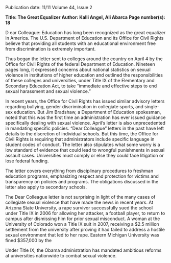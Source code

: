Publication date: 11/11
Volume 44, Issue 2

**Title: The Great Equalizer**
**Author: Kalli Angel, Ali Abarca**
**Page number(s): 18**

D
ear Colleague: 
Education has long been recognized 
as the great equalizer in America. 
The U.S. Department of  Education and its 
Office for Civil Rights believe that providing all 
students with an educational environment free 
from discrimination is extremely important.

Thus began the letter sent to 
colleges around the country on April 4 by 
the Office for Civil Rights of the federal 
Department of Education. Nineteen 
pages long, it expressed concerns about 
national statistics on sexual violence in 
institutions of higher education and 
outlined the responsibilities of these 
colleges and universities, under Title 
IX of the Elementary and Secondary 
Education Act, to take “immediate and 
effective steps to end sexual harassment 
and sexual violence.”

In recent years, the Office for 
Civil Rights has issued similar advisory 
letters 
regarding 
bullying, 
gender 
discrimination 
in 
collegiate 
sports, 
and single-sex education. But Jim 
Bradshaw, a Department of Education 
spokesman, noted that this was the 
first time an administration has ever 
issued guidance specifically dealing with 
sexual violence. April’s letter is also 
unprecedented in mandating specific 
policies. “Dear Colleague” letters in the 
past have left details to the discretion 
of individual schools. But this time, the 
Office for Civil Rights is requiring that 
administrators include specific language 
in student codes of conduct. The letter 
also stipulates what some worry is a low 
standard of evidence that could lead to 
wrongful punishments in sexual assault 
cases. Universities must comply or else 
they could face litigation or lose federal 
funding.

The letter covers everything from 
disciplinary procedures to freshman 
education 
programs, 
emphasizing 
respect and protection for victims and 
transparency on policies and programs. 
The obligations discussed in the letter 
also apply to secondary schools.

The Dear Colleague letter is not 
surprising in light of the many cases 
of collegiate sexual violence that have 
made the news in recent years. At 
Arizona State University, a rape survivor 
successfully sued the school under Title 
IX in 2006 for allowing her attacker, a 
football player, to return to campus 
after dismissing him for prior sexual 
misconduct. A woman at the University 
of Colorado won a Title IX suit in 2007, 
receiving a $2.5 million settlement from 
the university after proving it had failed 
to address a hostile sexual environment 
that led to her rape. Eastern Michigan 
University was fined $357,000 by the

Under Title IX, the Obama administration has 
mandated ambitious reforms at universities 
nationwide to combat sexual violence.